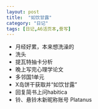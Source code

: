 ```yaml
---
layout: post
title:  "如饮甘露"
category: "日记"
tags: [日记,A6活页本,誊写]
---
```


- 月经好累，本来想洗澡的
- 洗头
- 提瓦特抽卡分析
- 晚上写完心理学论文
- 多邻国1单元
- X岛饼干获取并“如饮甘露”
- 回复简书上问habitica
- 铃、悬铃木新昵称账号 Platanus
